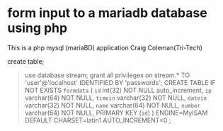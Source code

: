 # form input to a mariadb database using php
This is a php mysql (mariaBD) application 
 Craig Coleman(Tri-Tech)
 
 create table;
>use database stream;
>grant all privileges on stream.* TO 'user'@'localhost' IDENTIFIED BY 'passwords'; 
CREATE TABLE IF NOT EXISTS `formdata` (
  `id` int(32) NOT NULL auto_increment,
  `ip` varchar(64) NOT NULL,
  `timein` varchar(32) NOT NULL,
  `datein` varchar(32) NOT NULL,
  `name` varchar(64) NOT NULL,
  `number` varchar(64) NOT NULL,
  PRIMARY KEY  (`id`)
) ENGINE=MyISAM  DEFAULT CHARSET=latin1 AUTO_INCREMENT=0 ;


